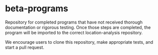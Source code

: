# beta-programs
Repository for completed programs that have not received thorough documentation or rigorous testing. Once those steps are completed, the program will be imported to the correct location-analysis repository.

We encourage users to clone this repository, make appropriate tests, and start a pull request.
